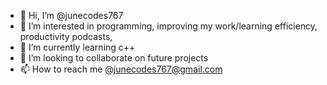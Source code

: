 - 👋 Hi, I’m @junecodes767
- 👀 I’m interested in programming, improving my work/learning efficiency, productivity podcasts,
- 🌱 I’m currently learning c++
- 💞️ I’m looking to collaborate on future projects
- 📫 How to reach me @junecodes767@gmail.com

<!---
junecodes767/junecodes767 is a ✨ special ✨ repository because its `README.md` (this file) appears on your GitHub profile.
You can click the Preview link to take a look at your changes.
--->
